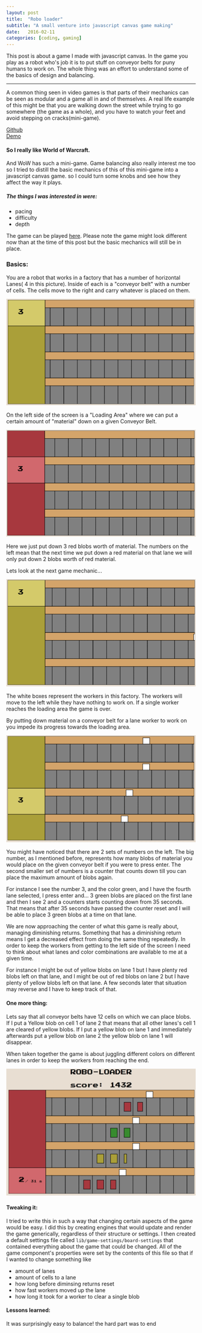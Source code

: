 ```yaml
---
layout: post
title:  "Robo loader"
subtitle: "A small venture into javascript canvas game making"
date:   2016-02-11
categories: [coding, gaming]
---
```


This post is about a game I made with javascript canvas. In the game you play as a robot who's job it is to put stuff on conveyor belts for puny humans to work on. The whole thing was an effort to understand some of the basics of design and balancing.

---

A common thing seen in video games is that parts of their mechanics can be seen as modular and a game all in and of themselves.
A real life example of this might be that you are walking down the street while trying to go somewhere (the game as a whole), and
you have to watch your feet and avoid stepping on cracks(mini-game).

[Github](https://github.com/HoffsMH/robo-loader)  
[Demo](/robo-loader)

#### So I really like World of Warcraft.
And WoW has such a mini-game.
Game balancing also really interest me too
so I tried to distill the basic mechanics of this of this mini-game into a javascript canvas game. so I could turn some knobs and see how they affect the way it plays.

##### The things I was interested in were:
* pacing
* difficulty
* depth

The game can be played [here](/robo-loader). Please note the game might look different now than at the time of this post but the basic mechanics will still be in place.

### Basics:
You are a robot that works in a factory that has a number of horizontal Lanes( 4 in this picture). Inside of each is a "conveyor belt" with a number of cells. The cells move to the right and carry whatever is placed on them.

![basic game](../images/robo-loader/basic-game.gif)

On the left side of the screen is a "Loading Area" where we can put a certain amount of "material" down on a given Conveyor Belt.

![red 3](../images/robo-loader/red-3-game.gif)

 Here we just put down 3 red blobs worth of material. The numbers on the left mean that the next time we put down a red material on that lane we will only put down 2 blobs worth of red material.

 Lets look at the next game mechanic...

 ![workers intro](../images/robo-loader/workers-intro-game.gif)

 The white boxes represent the workers in this factory. The workers will move to the left while they have nothing to work on. If a single worker reaches the loading area the game is over.

By putting down material on a conveyor belt for a lane worker to work on you impede its progress towards the loading area.

 ![blob intro](../images/robo-loader/blob-intro.gif)

You might have noticed that there are 2 sets of numbers on the left. The big number, as I mentioned before, represents how many blobs of material you would place on the given conveyor belt if you were to press enter. The second smaller set of numbers is a counter that counts down till you can place the maximum amount of blobs again.

For instance I see the number 3, and the color green, and I have the fourth lane selected, I press enter and... 3 green blobs are placed on the first lane and then I see 2 and a counters starts counting down from 35 seconds. That means that after 35 seconds have passed the counter reset and I will be able to place 3 green blobs at a time on that lane.

We are now approaching the center of what this game is really about, managing diminishing returns. Something that has a diminishing return means I get a decreased effect from doing the same thing repeatedly. In order to keep the workers from getting to the left side of the screen I need to think about what lanes and color combinations are available to me at a given time.

For instance I might be out of yellow blobs on lane 1 but I have plenty red blobs left on that lane, and I might be out of red blobs on lane 2 but I have plenty of yellow blobs left on that lane. A few seconds later that situation may reverse and I have to keep track of that.

#### One more thing:

Lets say that all conveyor belts have 12 cells on which we can place blobs. If I put a Yellow blob on cell 1 of lane 2 that means that all other lanes's cell 1 are cleared of yellow blobs. If I put a yellow blob on lane 1 and immediately afterwards put a yellow blob on lane 2 the yellow blob on lane 1 will disappear.

When taken together the game is about juggling different colors on different lanes in order to keep the workers from reaching the end.


![average game](../images/robo-loader/average-game.gif)

#### Tweaking it:
I tried to write this in such a way that changing certain aspects of the game would be easy. I did this by creating engines that would update and render the game  generically, regardless of their structure or settings. I then created a default settings file called ```lib/game-settings/board-settings``` that contained everything about the game that could be changed. All of the game component's properties were set by the contents of this file so that if I wanted to change something like
* amount of lanes
* amount of cells to a lane
* how long before diminsing returns reset
* how fast workers moved up the lane
* how long it took for a worker to clear a single blob


#### Lessons learned:

It was surprisingly easy to balance! the hard part was to end
